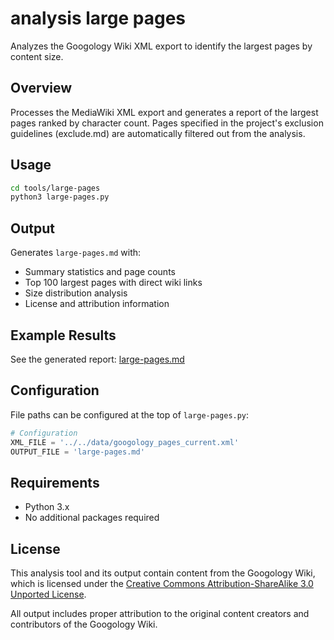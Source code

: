 # analysis large pages

Analyzes the Googology Wiki XML export to identify the largest pages by content size.

## Overview

Processes the MediaWiki XML export and generates a report of the largest pages ranked by character count. Pages specified in the project's exclusion guidelines (exclude.md) are automatically filtered out from the analysis.

## Usage

```bash
cd tools/large-pages
python3 large-pages.py
```

## Output

Generates `large-pages.md` with:
- Summary statistics and page counts
- Top 100 largest pages with direct wiki links
- Size distribution analysis
- License and attribution information

## Example Results

See the generated report: [large-pages.md](large-pages.md)

## Configuration

File paths can be configured at the top of `large-pages.py`:

```python
# Configuration
XML_FILE = '../../data/googology_pages_current.xml'
OUTPUT_FILE = 'large-pages.md'
```

## Requirements

- Python 3.x
- No additional packages required

## License

This analysis tool and its output contain content from the Googology Wiki, which is licensed under the [Creative Commons Attribution-ShareAlike 3.0 Unported License](https://creativecommons.org/licenses/by-sa/3.0/).

All output includes proper attribution to the original content creators and contributors of the Googology Wiki.
